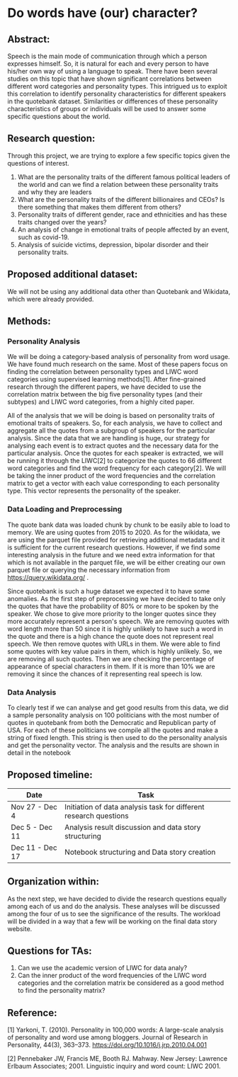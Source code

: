 # Do words have (our) character?

## Abstract:
Speech is the main mode of communication through which a person expresses himself. So, it is natural for each and every person to have his/her own way of using a language to speak. There have been several studies on this topic that have shown significant correlations between different word categories and personality types. This intrigued us to exploit this correlation to identify personality characteristics for different speakers in the quotebank dataset. Similarities or differences of these personality characteristics of groups or individuals will be used to answer some specific questions about the world.

## Research question:
Through this project, we are trying to explore a few specific topics given the questions of interest.
1. What are the personality traits of the different famous political leaders of the world and can we find a relation between these personality traits and why they are leaders
2. What are the personality traits of the different billionaires and CEOs? Is there something that makes them different from others?
3. Personality traits of different gender, race and ethnicities and has these traits changed over the years?
4. An analysis of change in emotional traits of people affected by an event, such as covid-19.
5. Analysis of suicide victims, depression, bipolar disorder and their personality traits.


## Proposed additional dataset:
We will not be using any additional data other than Quotebank and Wikidata, which were already provided.
 
## Methods:
### Personality Analysis
We will be doing a category-based analysis of personality from word usage. We have found much research on the same. Most of these papers focus on finding the correlation between personality types and LIWC word categories using supervised learning methods[1]. After fine-grained research through the different papers, we have decided to use the correlation matrix between the big five personality types (and their subtypes) and LIWC word categories, from a highly cited paper.

All of the analysis that we will be doing is based on personality traits of emotional traits of speakers. So, for each analysis, we have to collect and aggregate all the quotes from a subgroup of speakers for the particular analysis. Since the data that we are handling is huge, our strategy for analysing each event is to extract quotes and the necessary data for the particular analysis. Once the quotes for each speaker is extracted, we will be running it through the LIWC[2] to categorize the quotes to 66 different word categories and find the word frequency for each category[2]. We will be taking the inner product of the word frequencies and the correlation matrix to get a vector with each value corresponding to each personality type. This vector represents the personality of the speaker.

### Data Loading and Preprocessing
The quote bank data was loaded chunk by chunk to be easily able to load to memory. We are using quotes from 2015 to 2020. As for the wikidata, we are using the parquet file provided for retrieving additional metadata and it is sufficient for the current research questions. However, if we find some interesting analysis in the future and we need extra information for that which is not available in the parquet file, we will be either creating our own parquet file or querying the necessary information from https://query.wikidata.org/ .

Since quotebank is such a huge dataset we expected it to have some anomalies. As the first step of preprocessing we have decided to take only the quotes that have the probability of 80% or more to be spoken by the speaker. We chose to give more priority to the longer quotes since they more accurately represent a person's speech. We are removing quotes with word length more than 50 since it is highly unlikely to have such a word in the quote and there is a high chance the quote does not represent real speech. We then remove quotes with URLs in them. We were able to find some quotes with key value pairs in them, which is highly unlikely. So, we are removing all such quotes. Then we are checking the percentage of appearance of special characters in them. If it is more than 10% we are removing it since the chances of it representing real speech is low. 

### Data Analysis
To clearly test if we can analyse and get good results from this data, we did a sample personality analysis on 100 politicians with the most number of quotes in quotebank from both the Democratic and Republican party of USA. For each of these politicians we compile all the quotes and make a string of fixed length. This string is then used to do the personality analysis and get the personality vector. The analysis and the results are shown in detail in the notebook

## Proposed timeline:
| Date            | Task                                         |
| --------------- | ---------------------------------------------|
| Nov 27 - Dec 4  | Initiation of data analysis task for different research questions |
| Dec 5 - Dec 11  | Analysis result discussion and data story structuring |
| Dec 11 - Dec 17 | Notebook structuring and Data story creation |

## Organization within:
As the next step, we have decided to divide the research questions equally among each of us and do the analysis. These analyses will be discussed among the four of us to see the significance of the results. The workload will be divided in a way that a few will be working on the final data story website.

## Questions for TAs:
1. Can we use the academic version of LIWC for data analy?
2. Can the inner product of the word frequencies of the LIWC word categories and the correlation matrix be considered as a good method to find the personality matrix?

## Reference:

[1] Yarkoni, T. (2010). Personality in 100,000 words: A large-scale analysis of personality and word use among bloggers. Journal of Research in Personality, 44(3), 363–373. https://doi.org/10.1016/j.jrp.2010.04.001 

[2] Pennebaker JW, Francis ME, Booth RJ. Mahway. New Jersey: Lawrence Erlbaum Associates; 2001. Linguistic inquiry and word count: LIWC 2001.
